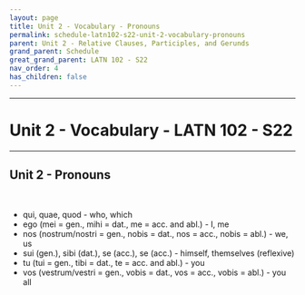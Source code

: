 ```yaml
---
layout: page
title: Unit 2 - Vocabulary - Pronouns
permalink: schedule-latn102-s22-unit-2-vocabulary-pronouns
parent: Unit 2 - Relative Clauses, Participles, and Gerunds
grand_parent: Schedule
great_grand_parent: LATN 102 - S22
nav_order: 4
has_children: false
---
```

***

# Unit 2 - Vocabulary - LATN 102 - S22

***

## Unit 2 - Pronouns
&nbsp;
- qui, quae, quod - who, which
- ego (mei = gen., mihi = dat., me = acc. and abl.) - I, me
- nos (nostrum/nostri = gen., nobis = dat., nos = acc., nobis = abl.) - we, us
- sui (gen.), sibi (dat.), se (acc.), se (acc.) - himself, themselves (reflexive)
- tu (tui = gen., tibi = dat., te = acc. and abl.) - you
- vos (vestrum/vestri = gen., vobis = dat., vos = acc., vobis = abl.) - you all
